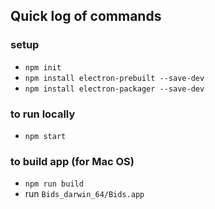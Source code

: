 
## Quick log of commands

### setup

* `npm init`
* `npm install electron-prebuilt --save-dev`
* `npm install electron-packager --save-dev`

### to run locally

* `npm start`

### to build app (for Mac OS)

* `npm run build`
* run `Bids_darwin_64/Bids.app`
